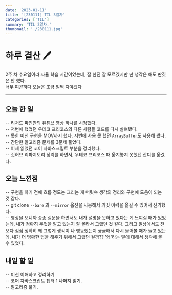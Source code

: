 ```yaml
---
date: '2023-01-11'
title: '[230111] TIL 3일차'
categories: ['TIL']
summary: 'TIL 3일차.'
thumbnail: './230111.jpg'
---
```


# 하루 결산 🖊️

2주 차 수요일이라 자율 학습 시간이었는데, 잘 한진 잘 모르겠지만 딴 생각은 해도 딴짓은 안 했다.
</br>
너무 피곤하다 오늘은 조금 일찍 자야겠다
</br>

---

## 오늘 한 일

-- 리처드 파인만의 유튜브 영상 하나를 시청했다.</br>
-- 저번에 했었던 우테코 프리코스의 다른 사람들 코드를 다시 살펴봤다.</br>
-- 못한 미션 구현을 MOV까지 했다. 저번에 사용 못 했던 `ArrayBuffer`도 사용해 봤다.</br>
-- 간단한 알고리즘 문제를 3문제 풀었다.</br>
-- 어제 읽었던 코어 자바스크립트 부분을 정리했다.</br>
-- 깃허브 리파지토리 정리를 하면서, 우테코 프리코스 때 옮겨놓지 못했던 잔디를 옮겼다.

## 오늘 느낀점

-- 구현을 하기 전에 흐름 정도는 그리는 게 머릿속 생각의 정리와 구현에 도움이 되는 것 같다.</br>
-- git clone `--bare` 과 `--mirror` 옵션을 사용해서 커밋 이력을 옮길 수 있어서 신기했다.</br>
-- 영상을 보니까 종종 질문을 하면서도 내가 설명을 못하고 있다는 게 느껴질 때가 있었는데, 내가 정확히 무엇을 알고 있는지 잘 몰라서 그랬던 것 같다. 그리고 일상에서도 전보다 점점 정확히 왜 그렇게 생각이 나 행동했는지 궁금해서 다시 물어볼 때가 늘고 있는데, 내가 더 명확한 답을 해주기 위해서 그랬던 걸까?? '왜'라는 말에 대해서 생각해 볼 수 있었다.</br>

## 내일 할 일

-- 미션 이해하고 정리하기</br>
-- 코어 자바스크립트 챕터 1 나머지 읽기.</br>
-- 알고리즘 풀기.</br>

